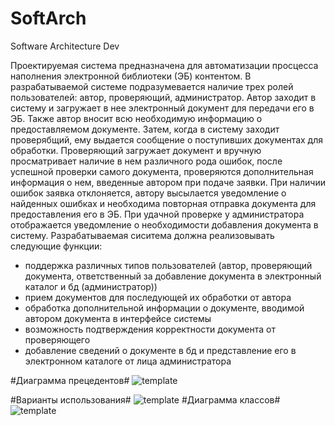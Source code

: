 # SoftArch
Software Architecture Dev

Проектируемая система предназначена для автоматизации просцесса наполнения электронной библиотеки (ЭБ) контентом.
В разрабатываемой системе подразумевается наличие трех ролей пользователей: автор, проверяющий, администратор.
Автор заходит в систему и загружает в нее электронный документ для передачи его в ЭБ. Также автор вносит всю необходимую информацию о предоставляемом документе.
Затем, когда в систему заходит проверябщий, ему выдается сообщение о поступивших документах для обработки. Проверяющий загружает документ и вручную просматривает наличие в нем различного рода ошибок, после успешной проверки самого документа, проверяются дополнительная информация о нем, введенные автором при подаче заявки. При наличии ошибок заявка отклоняется, автору высылается уведомление о найденных ошибках и необходима повторная отправка документа для предоставления его в ЭБ.
При удачной проверке у администратора отображается уведомление о необходимости добавления документа в систему.
Разрабатываемая сиситема должна реализовывать следующие функции:
- поддержка различных типов пользователей (автор, проверяющий документа, ответственный за добавление документа в электронный каталог и бд (администратор))
- прием документов для последующей их обработки от автора
- обработка дополнительной информации о документе, вводимой автором документа в интерфейсе системы
- возможность подтверждения корректности документа от проверяющего
- добавление сведений о документе в бд и представление его в электронном каталоге от лица администратора
 
#Диаграмма прецедентов#
![template](https://github.com/SergKlimov/SoftArch/blob/master/Use%20case%20diag.png?raw=true)

#Варианты использования#
![template](http://www.interface.ru/ca/vvu1.gif)
#Диаграмма классов#
![template](http://www.interface.ru/ca/vvu1.gif)
